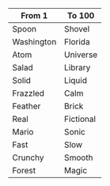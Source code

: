 |From 1|To 100|
|----|----|
Spoon|Shovel
Washington|Florida
Atom|Universe
Salad|Library
Solid|Liquid
Frazzled|Calm
Feather|Brick
Real|Fictional
Mario|Sonic
Fast|Slow
Crunchy|Smooth
Forest|Magic